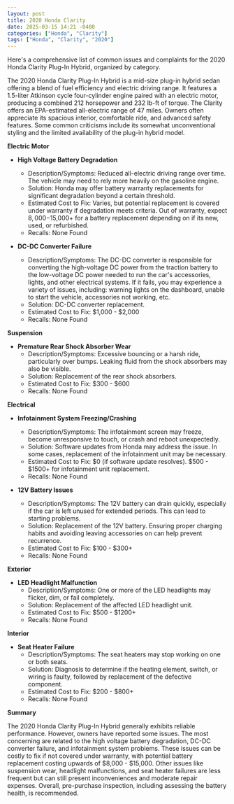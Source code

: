 ```yaml
---
layout: post
title: 2020 Honda Clarity
date: 2025-03-15 14:21 -0400
categories: ["Honda", "Clarity"]
tags: ["Honda", "Clarity", "2020"]
---
```

Here's a comprehensive list of common issues and complaints for the 2020 Honda Clarity Plug-In Hybrid, organized by category.

The 2020 Honda Clarity Plug-In Hybrid is a mid-size plug-in hybrid sedan offering a blend of fuel efficiency and electric driving range. It features a 1.5-liter Atkinson cycle four-cylinder engine paired with an electric motor, producing a combined 212 horsepower and 232 lb-ft of torque. The Clarity offers an EPA-estimated all-electric range of 47 miles. Owners often appreciate its spacious interior, comfortable ride, and advanced safety features. Some common criticisms include its somewhat unconventional styling and the limited availability of the plug-in hybrid model.

**Electric Motor**

* **High Voltage Battery Degradation**
    * Description/Symptoms: Reduced all-electric driving range over time. The vehicle may need to rely more heavily on the gasoline engine.
    * Solution: Honda may offer battery warranty replacements for significant degradation beyond a certain threshold.
    * Estimated Cost to Fix: Varies, but potential replacement is covered under warranty if degradation meets criteria. Out of warranty, expect $8,000-$15,000+ for a battery replacement depending on if its new, used, or refurbished.
    * Recalls: None Found

* **DC-DC Converter Failure**
    * Description/Symptoms: The DC-DC converter is responsible for converting the high-voltage DC power from the traction battery to the low-voltage DC power needed to run the car's accessories, lights, and other electrical systems. If it fails, you may experience a variety of issues, including: warning lights on the dashboard, unable to start the vehicle, accessories not working, etc.
    * Solution: DC-DC converter replacement.
    * Estimated Cost to Fix: $1,000 - $2,000
    * Recalls: None Found

**Suspension**

* **Premature Rear Shock Absorber Wear**
    * Description/Symptoms: Excessive bouncing or a harsh ride, particularly over bumps. Leaking fluid from the shock absorbers may also be visible.
    * Solution: Replacement of the rear shock absorbers.
    * Estimated Cost to Fix: $300 - $600
    * Recalls: None Found

**Electrical**

* **Infotainment System Freezing/Crashing**
    * Description/Symptoms: The infotainment screen may freeze, become unresponsive to touch, or crash and reboot unexpectedly.
    * Solution: Software updates from Honda may address the issue. In some cases, replacement of the infotainment unit may be necessary.
    * Estimated Cost to Fix: $0 (if software update resolves). $500 - $1500+ for infotainment unit replacement.
    * Recalls: None Found

* **12V Battery Issues**
    * Description/Symptoms: The 12V battery can drain quickly, especially if the car is left unused for extended periods. This can lead to starting problems.
    * Solution: Replacement of the 12V battery. Ensuring proper charging habits and avoiding leaving accessories on can help prevent recurrence.
    * Estimated Cost to Fix: $100 - $300+
    * Recalls: None Found

**Exterior**

* **LED Headlight Malfunction**
    * Description/Symptoms: One or more of the LED headlights may flicker, dim, or fail completely.
    * Solution: Replacement of the affected LED headlight unit.
    * Estimated Cost to Fix: $500 - $1200+
    * Recalls: None Found

**Interior**

* **Seat Heater Failure**
    * Description/Symptoms: The seat heaters may stop working on one or both seats.
    * Solution: Diagnosis to determine if the heating element, switch, or wiring is faulty, followed by replacement of the defective component.
    * Estimated Cost to Fix: $200 - $800+
    * Recalls: None Found

**Summary**

The 2020 Honda Clarity Plug-In Hybrid generally exhibits reliable performance. However, owners have reported some issues. The most concerning are related to the high voltage battery degradation, DC-DC converter failure, and infotainment system problems. These issues can be costly to fix if not covered under warranty, with potential battery replacement costing upwards of $8,000 - $15,000. Other issues like suspension wear, headlight malfunctions, and seat heater failures are less frequent but can still present inconveniences and moderate repair expenses. Overall, pre-purchase inspection, including assessing the battery health, is recommended.

